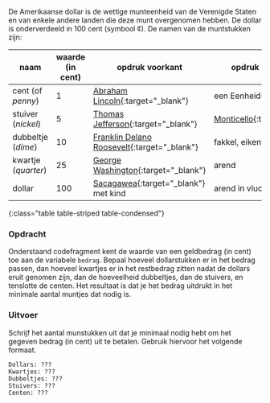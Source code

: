 De Amerikaanse dollar is de wettige munteenheid van de Verenigde Staten en van enkele andere landen die deze munt overgenomen hebben. De dollar is onderverdeeld in 100 cent (symbool ¢). De namen van de muntstukken zijn:

| naam | waarde (in cent) | opdruk voorkant | opdruk achterkant |
|------|------------------|-----------------|-------------------|
| cent (of *penny*) | 1 | [Abraham Lincoln](https://nl.wikipedia.org/wiki/Abraham_Lincoln){:target="_blank"} | een Eenheidsschild |
| stuiver (*nickel*) | 5 | [Thomas Jefferson](https://nl.wikipedia.org/wiki/Thomas_Jefferson){:target="_blank"} | [Monticello](https://nl.wikipedia.org/wiki/Monticello_(landgoed)){:target="_blank"} |
| dubbeltje (*dime*) | 10 | [Franklin Delano Roosevelt](https://nl.wikipedia.org/wiki/Franklin_Delano_Roosevelt){:target="_blank"} | fakkel, eikentak en olijftak |
| kwartje (*quarter*) | 25 | [George Washington](https://nl.wikipedia.org/wiki/George_Washington){:target="_blank"} | arend |
| dollar | 100 | [Sacagawea](https://nl.wikipedia.org/wiki/Sacagawea){:target="_blank"} met kind | arend in vlucht |
{:class="table table-striped table-condensed"}

### Opdracht

Onderstaand codefragment kent de waarde van een geldbedrag (in cent) toe aan de variabele `bedrag`. Bepaal hoeveel dollarstukken er in het bedrag passen, dan hoeveel kwartjes er in het restbedrag zitten nadat de dollars eruit genomen zijn, dan de hoeveelheid dubbeltjes, dan de stuivers, en tenslotte de centen. Het resultaat is dat je het bedrag uitdrukt in het minimale aantal muntjes dat nodig is.

### Uitvoer

Schrijf het aantal munstukken uit dat je minimaal nodig hebt om het gegeven bedrag (in cent) uit te betalen. Gebruik hiervoor het volgende formaat.

```
Dollars: ???
Kwartjes: ???
Dubbeltjes: ???
Stuivers: ???
Centen: ???
```

